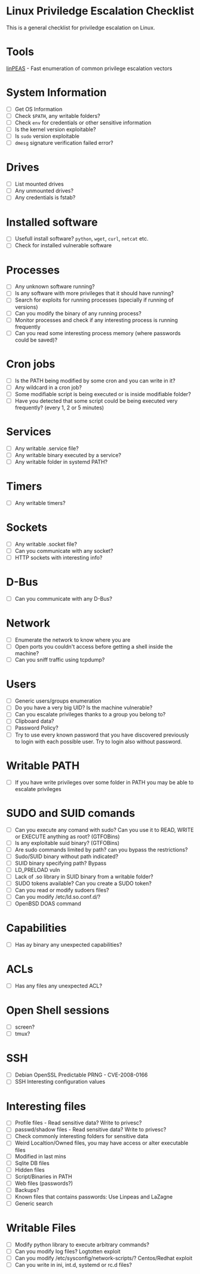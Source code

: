 # Linux Priviledge Escalation Checklist
This is a general checklist for priviledge escalation on Linux.

# Tools
[linPEAS](https://github.com/carlospolop/privilege-escalation-awesome-scripts-suite/blob/master/linPEAS/linpeas.sh) - Fast enumeration of common privilege escalation vectors

# System Information

- [ ] Get OS Information
- [ ] Check `$PATH`, any writable folders?
- [ ] Check `env` for credentials or other sensitive information
- [ ] Is the kernel version exploitable?
- [ ] Is `sudo` version exploitable
- [ ] `dmesg` signature verification failed error?

# Drives
- [ ] List mounted drives
- [ ] Any unmounted drives?
- [ ] Any credentials is fstab?

# Installed software
- [ ] Usefull install software? `python`, `wget`, `curl`, `netcat` etc.
- [ ] Check for installed vulnerable software

# Processes
- [ ] Any unknown software running?
- [ ] Is any software with more privileges that it should have running?
- [ ] Search for exploits for running processes (specially if running of versions)
- [ ] Can you modify the binary of any running process?
- [ ] Monitor processes and check if any interesting process is running frequently
- [ ] Can you read some interesting process memory (where passwords could be saved)?

# Cron jobs
- [ ] Is the PATH being modified by some cron and you can write in it?
- [ ] Any wildcard in a cron job?
- [ ] Some modifiable script is being executed or is inside modifiable folder?
- [ ] Have you detected that some script could be being executed very frequently? (every 1, 2 or 5 minutes)

# Services
- [ ] Any writable .service file?
- [ ] Any writable binary executed by a service?
- [ ] Any writable folder in systemd PATH?

# Timers
- [ ] Any writable timers?

# Sockets
- [ ] Any writable .socket file?
- [ ] Can you communicate with any socket?
- [ ] HTTP sockets with interesting info?

# D-Bus
- [ ] Can you communicate with any D-Bus?

# Network
- [ ] Enumerate the network to know where you are
- [ ] Open ports you couldn't access before getting a shell inside the machine?
- [ ] Can you sniff traffic using tcpdump?

# Users
- [ ] Generic users/groups enumeration
- [ ] Do you have a very big UID? Is the machine vulnerable?
- [ ] Can you escalate privileges thanks to a group you belong to?
- [ ] Clipboard data?
- [ ] Password Policy?
- [ ] Try to use every known password that you have discovered previously to login with each possible user. Try to login also without password.

# Writable PATH
- [ ] If you have write privileges over some folder in PATH you may be able to escalate privileges

# SUDO and SUID comands
- [ ] Can you execute any comand with sudo? Can you use it to READ, WRITE or EXECUTE anything as root? (GTFOBins)
- [ ] Is any exploitable suid binary? (GTFOBins)
- [ ] Are sudo commands limited by path? can you bypass the restrictions?
- [ ] Sudo/SUID binary without path indicated?
- [ ] SUID binary specifying path? Bypass
- [ ] LD_PRELOAD vuln
- [ ] Lack of .so library in SUID binary from a writable folder?
- [ ] SUDO tokens available? Can you create a SUDO token?
- [ ] Can you read or modify sudoers files?
- [ ] Can you modify /etc/ld.so.conf.d/?
- [ ] OpenBSD DOAS command

# Capabilities
- [ ] Has ay binary any unexpected capabilities?

# ACLs
- [ ] Has any files any unexpected ACL?

# Open Shell sessions
- [ ] screen?
- [ ] tmux?

# SSH
- [ ] Debian OpenSSL Predictable PRNG - CVE-2008-0166
- [ ] SSH Interesting configuration values

# Interesting files
- [ ] Profile files - Read sensitive data? Write to privesc?
- [ ] passwd/shadow files - Read sensitive data? Write to privesc?
- [ ] Check commonly interesting folders for sensitive data
- [ ] Weird Localtion/Owned files, you may have access or alter executable files
- [ ] Modified in last mins
- [ ] Sqlite DB files
- [ ] Hidden files
- [ ] Script/Binaries in PATH
- [ ] Web files (passwords?)
- [ ] Backups?
- [ ] Known files that contains passwords: Use Linpeas and LaZagne
- [ ] Generic search

# Writable Files
- [ ] Modify python library to execute arbitrary commands?
- [ ] Can you modify log files? Logtotten exploit
- [ ] Can you modify /etc/sysconfig/network-scripts/? Centos/Redhat exploit
- [ ] Can you write in ini, int.d, systemd or rc.d files?

